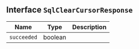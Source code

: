 ## Interface `SqlClearCursorResponse`

| Name | Type | Description |
| - | - | - |
| `succeeded` | boolean | &nbsp; |

